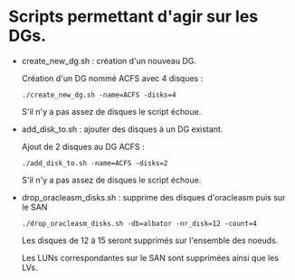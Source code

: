# Scripts permettant d'agir sur les DGs.

* create_new_dg.sh : création d'un nouveau DG.

	Création d'un DG nommé ACFS avec 4 disques :
	
	```./create_new_dg.sh -name=ACFS -disks=4```

	S'il n'y a pas assez de disques le script échoue.

* add_disk_to.sh : ajouter des disques à un DG existant.

	Ajout de 2 disques au DG ACFS :

	```./add_disk_to.sh -name=ACFS -disks=2```

	S'il n'y a pas assez de disques le script échoue.

* drop_oracleasm_disks.sh : supprime des disques d'oracleasm puis sur le SAN

	```./drop_oracleasm_disks.sh -db=albator -nr_disk=12 -count=4```

	Les disques de 12 à 15 seront supprimés sur l'ensemble des noeuds.

	Les LUNs correspondantes sur le SAN sont supprimées ainsi que les LVs.
